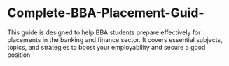 # Complete-BBA-Placement-Guid-
This guide is designed to help BBA students prepare effectively for placements in the banking and finance sector. It covers essential subjects, topics, and strategies to boost your employability and secure a good position
